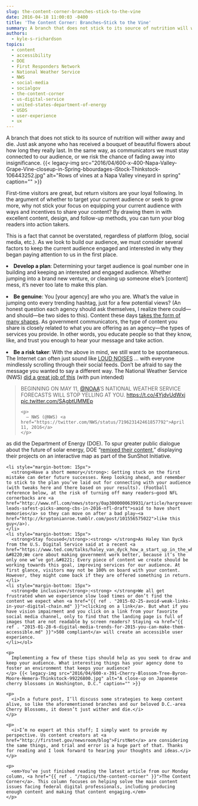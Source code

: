 ```yaml
---
slug: the-content-corner-branches-stick-to-the-vine
date: 2016-04-18 11:00:03 -0400
title: 'The Content Corner: Branches—Stick to the Vine'
summary: A branch that does not stick to its source of nutrition will wither away and die. Just ask anyone who has received a bouquet of beautiful flowers about how long they really last. In the same way, as communicators we must stay connected to our audience, or we risk the chance of fading away into
authors:
  - kyle-s-richardson
topics:
  - content
  - accessibility
  - DOE
  - First Responders Network
  - National Weather Service
  - NWS
  - social-media
  - socialgov
  - the-content-corner
  - us-digital-service
  - united-states-department-of-energy
  - USDS
  - user-experience
  - ux
---
```


A branch that does not stick to its source of nutrition will wither away and die. Just ask anyone who has received a bouquet of beautiful flowers about how long they really last. In the same way, as communicators we must stay connected to our audience, or we risk the chance of fading away into insignificance. {{< legacy-img src="2016/04/600-x-400-Napa-Valley-Grape-Vine-closeup-in-Spring-bbourdages-iStock-Thinkstock-106443252.jpg" alt="Rows of vines at a Napa Valley vineyard in spring" caption="" >}} 

First-time visitors are great, but return visitors are your loyal following. In the argument of whether to target your current audience or seek to grow more, why not stick your focus on equipping your current audience with ways and incentives to share your content? By drawing them in with excellent content, design, and follow-up methods, you can turn your blog readers into action takers.

This is a fact that cannot be overstated, regardless of platform (blog, social media, etc.). As we look to build our audience, we must consider several factors to keep the current audience engaged and interested in why they began paying attention to us in the first place.

<li style="margin-bottom: 15px">
  <strong>Develop a plan</strong>: Determining your target audience is goal number one in building and keeping an interested and engaged audience. Whether jumping into a brand new venture, or cleaning up someone else’s [content] mess, it’s never too late to make this plan.
</li>
<li style="margin-bottom: 15px">
  <strong>Be genuine</strong>: You [your agency] are who you are. What’s the value in jumping onto every trending hashtag, just for a few potential views? (An honest question each agency should ask themselves, I realize there could—and should—be two sides to this). Content these days <a href="http://www.copyblogger.com/content-marketing-glossary/#content-marketing">takes the form of many shapes</a>. As government communicators, the type of content you share is closely related to what you are offering as an agency—the types of services you provide. In other words, you educate people so that they know, like, and trust you enough to hear your message and take action.
</li>
<li style="margin-bottom: 15px">
  <strong>Be a risk taker</strong>: With the above in mind, we still want to be spontaneous. The Internet can often just sound like <a href="http://giphy.com/gifs/anchorman-loud-whqlS9qH34xwc">LOUD NOISES</a> … with everyone mindlessly scrolling through their social feeds. Don’t be afraid to say the message you wanted to say a different way. The National Weather Service (NWS) <a href="https://twitter.com/nws/status/719623142461857792">did a great job of this</a> (with pun intended)<br /> <blockquote class="twitter-tweet">
    <p dir="ltr" lang="en">
      BEGINNING ON MAY 11, <a href="https://twitter.com/NOAA">@NOAA</a>’S NATIONAL WEATHER SERVICE FORECASTS WILL STOP YELLING AT YOU. <a href="https://t.co/4YjdvUdWxj">https://t.co/4YjdvUdWxj</a> <a href="https://t.co/SAgbtUMMEp">pic.twitter.com/SAgbtUMMEp</a>
    </p>
    
    <p>
      — NWS (@NWS) <a href="https://twitter.com/NWS/status/719623142461857792">April 11, 2016</a>
    </p>
  </blockquote>
  
  <p>
    as did the Department of Energy (DOE). To spur greater public dialogue about the future of solar energy, DOE “<a href="{{ ref . "2016-04-06-remixing-content-shining-sunlight-on-the-sunshot-initiatives-solar-energy-rd-project-map.md" }}">remixed their content</a>,” displaying their projects on an interactive map as part of the SunShot Initiative.</li> 
    
    <li style="margin-bottom: 15px">
      <strong>Have a short memory</strong>: Getting stuck on the first mistake can deter future successes. Keep looking ahead, and remember to stick to the plan you’ve laid out for connecting with your audience (with tweaks here and there based on your results). (Football reference below, at the risk of turning off many readers—good NFL cornerbacks are <a href="http://www.nfl.com/news/story/0ap3000000639931/article/hargreaves-leads-safest-picks-among-cbs-in-2016-nfl-draft">said to have short memories</a> so they can move on after a bad play—<a href="http://kryptonianroe.tumblr.com/post/101556575022">like this guy</a>).
    </li>
    <li style="margin-bottom: 15px">
      <strong>Stay focused</strong>:<strong> </strong>As Haley Van Dyck from the U.S. Digital Service said at a recent <a href="https://www.ted.com/talks/haley_van_dyck_how_a_start_up_in_the_white_house_is_changing_business_as_usual">TEDTalk</a>: &#8220;We care about making government work better, because it’s the only one we’ve got.&#8221; Every piece of content we create should be working towards this goal, improving services for our audience. At first glance, visitors may not be 100% on board with your content. However, they might come back if they are offered something in return.
    </li>
    <li style="margin-bottom: 15px">
      <strong>Be inclusive</strong>:<strong> </strong>We all get frustrated when we experience slow load times or don’t find the content we expect when <a href="{{ ref . "2015-02-25-avoid-weak-links-in-your-digital-chain.md" }}">clicking on a link</a>. But what if you have vision impairment and you click on a link from your favorite social media channel, only to find that the landing page is full of images that are not readable by screen readers? Staying <a href="{{ ref . "2015-01-28-6-digital-media-trends-for-2015-you-can-make-them-accessible.md" }}">508 compliant</a> will create an accessible user experience.
    </li></ol> 
    
    <p>
      Implementing a few of these tips should help as you seek to draw and keep your audience. What interesting things has your agency done to foster an environment that keeps your audience?
    </p> {{< legacy-img src="2016/04/600-x-391-Cherry-Blossom-Tree-Byron-Moore-Hemera-Thinkstock-99226800.jpg" alt="A close-up on Japanese cherry blossoms in Washington, D.C." caption="" >}} 
    
    <p>
      <i>In a future post, I’ll discuss some strategies to keep content alive, so like the aforementioned branches and our beloved D.C.-area Cherry Blossoms, it doesn’t just wither and die.</i>
    </p>
    
    <p>
      <i>I’m no expert at this stuff; I simply want to provide my perspective. Us content creators at <a href="http://firstnet.gov/newsroom/blog">FirstNet</a> are considering the same things, and trial and error is a huge part of that. Thanks for reading and I look forward to hearing your thoughts and ideas.</i>
    </p>
    
    <p>
      <em>You’ve just finished reading the latest article from our Monday column, <a href="{{ ref . "/topics/the-content-corner" }}">The Content Corner</a>. This column focuses on helping solve the main content issues facing federal digital professionals, including producing enough content and making that content engaging.</em>
    </p>